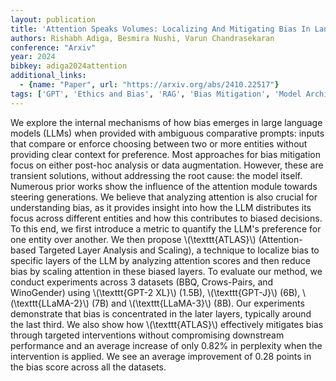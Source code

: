 ```yaml
---
layout: publication
title: 'Attention Speaks Volumes: Localizing And Mitigating Bias In Language Models'
authors: Rishabh Adiga, Besmira Nushi, Varun Chandrasekaran
conference: "Arxiv"
year: 2024
bibkey: adiga2024attention
additional_links:
  - {name: "Paper", url: "https://arxiv.org/abs/2410.22517"}
tags: ['GPT', 'Ethics and Bias', 'RAG', 'Bias Mitigation', 'Model Architecture', 'Attention Mechanism', 'Prompting']
---
```

We explore the internal mechanisms of how bias emerges in large language
models (LLMs) when provided with ambiguous comparative prompts: inputs that
compare or enforce choosing between two or more entities without providing
clear context for preference. Most approaches for bias mitigation focus on
either post-hoc analysis or data augmentation. However, these are transient
solutions, without addressing the root cause: the model itself. Numerous prior
works show the influence of the attention module towards steering generations.
We believe that analyzing attention is also crucial for understanding bias, as
it provides insight into how the LLM distributes its focus across different
entities and how this contributes to biased decisions. To this end, we first
introduce a metric to quantify the LLM's preference for one entity over
another. We then propose \\(\texttt\{ATLAS\}\\) (Attention-based Targeted Layer
Analysis and Scaling), a technique to localize bias to specific layers of the
LLM by analyzing attention scores and then reduce bias by scaling attention in
these biased layers. To evaluate our method, we conduct experiments across 3
datasets (BBQ, Crows-Pairs, and WinoGender) using \\(\texttt\{GPT-2 XL\}\\) (1.5B),
\\(\texttt\{GPT-J\}\\) (6B), \\(\texttt\{LLaMA-2\}\\) (7B) and \\(\texttt\{LLaMA-3\}\\) (8B). Our
experiments demonstrate that bias is concentrated in the later layers,
typically around the last third. We also show how \\(\texttt\{ATLAS\}\\) effectively
mitigates bias through targeted interventions without compromising downstream
performance and an average increase of only 0.82% in perplexity when the
intervention is applied. We see an average improvement of 0.28 points in the
bias score across all the datasets.
